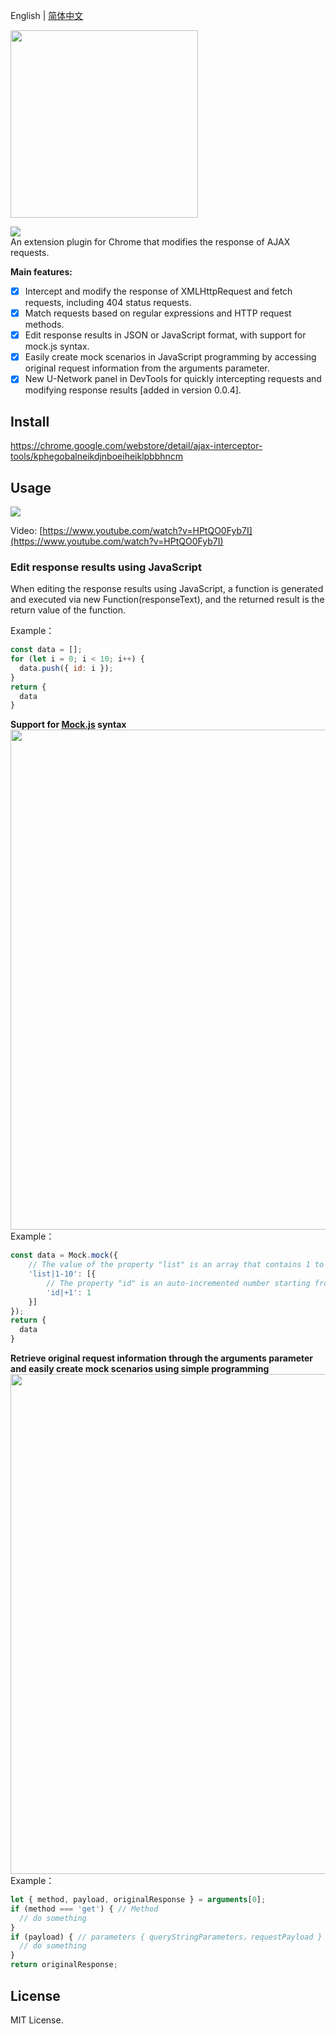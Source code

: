 
English | [简体中文](./README-zh.md)

<img src="./icons/ajax-tools.png" width="300">  

[![](https://img.shields.io/chrome-web-store/v/kphegobalneikdjnboeiheiklpbbhncm.svg?logo=Google%20Chrome&logoColor=white&color=blue&style=flat-square)](https://chrome.google.com/webstore/detail/ajax-interceptor-tools/kphegobalneikdjnboeiheiklpbbhncm)   
An extension plugin for Chrome that modifies the response of AJAX requests. 

**Main features:**   
- [x] Intercept and modify the response of XMLHttpRequest and fetch requests, including 404 status requests.
- [x] Match requests based on regular expressions and HTTP request methods.
- [x] Edit response results in JSON or JavaScript format, with support for mock.js syntax.
- [x] Easily create mock scenarios in JavaScript programming by accessing original request information from the arguments parameter.
- [x] New U-Network panel in DevTools for quickly intercepting requests and modifying response results [added in version 0.0.4].

## Install
https://chrome.google.com/webstore/detail/ajax-interceptor-tools/kphegobalneikdjnboeiheiklpbbhncm  

## Usage
<img src="https://p9-juejin.byteimg.com/tos-cn-i-k3u1fbpfcp/a88c304eadc54915bd7a75ea2fe3ee86~tplv-k3u1fbpfcp-watermark.image?">
<!-- <img src="https://user-images.githubusercontent.com/16712630/224017778-c52aaa26-95ac-47b7-b653-c4c1a1975e99.png"> -->

Video: [https://www.youtube.com/watch?v=HPtQO0Fyb7I](https://www.youtube.com/watch?v=HPtQO0Fyb7I)

### Edit response results using JavaScript
When editing the response results using JavaScript, a function is generated and executed via new Function(responseText), and the returned result is the return value of the function.

Example：
```js
const data = [];
for (let i = 0; i < 10; i++) {
  data.push({ id: i });
}
return {
  data
}
```
**Support for [Mock.js](https://github.com/nuysoft/Mock/wiki/Getting-Started) syntax**  
<img width="800" src="https://user-images.githubusercontent.com/16712630/224018087-70b5433e-3fbb-46a5-ac8f-9c69b0ed7496.png">
Example：
```js
const data = Mock.mock({
    // The value of the property "list" is an array that contains 1 to 10 elements.
    'list|1-10': [{
        // The property "id" is an auto-incremented number starting from 1 and increasing by 1 each time.
        'id|+1': 1
    }]
});
return {
  data
}
```

**Retrieve original request information through the arguments parameter and easily create mock scenarios using simple programming**   
<img width="800" src="https://user-images.githubusercontent.com/16712630/224018668-be15df22-17f8-419b-83cb-99e553972589.png">  
Example：
```js
let { method, payload, originalResponse } = arguments[0];
if (method === 'get') { // Method
  // do something
}
if (payload) { // parameters { queryStringParameters，requestPayload }
  // do something
}
return originalResponse;
```

## License
MIT License.
